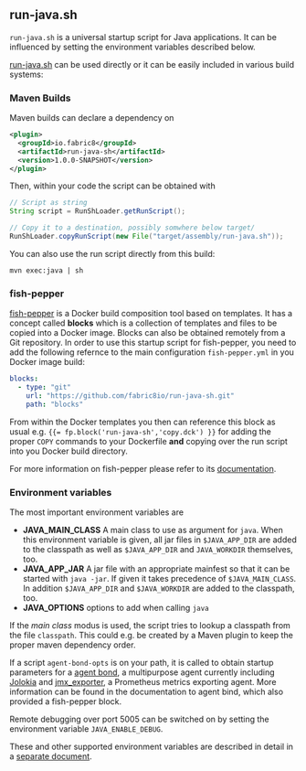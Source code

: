 ## run-java.sh

`run-java.sh` is a universal startup script for Java
applications. It can be influenced by setting the environment
variables described below.

[run-java.sh](blocks/run-java-sh/files/run-java.sh) can be used
directly or it can be easily included in various build systems:

### Maven Builds

Maven builds can declare a dependency on

```xml
<plugin>
  <groupId>io.fabric8</groupId>
  <artifactId>run-java-sh</artifactId>
  <version>1.0.0-SNAPSHOT</version>
</plugin>
```

Then, within your code the script can be obtained with

```java
// Script as string
String script = RunShLoader.getRunScript();

// Copy it to a destination, possibly somwhere below target/
RunShLoader.copyRunScript(new File("target/assembly/run-java.sh"));
```

You can also use the run script directly from this build:
```
mvn exec:java | sh 
```

### fish-pepper

[fish-pepper](https://github.com/rhuss/fish-pepper) is a Docker build
composition tool based on templates. It has a concept called
**blocks** which is a collection of templates and files to be copied
into a Docker image. Blocks can also be obtained remotely from a Git
repository. In order to use this startup script for fish-pepper, you
need to add the following refernce to the main configuration
`fish-pepper.yml` in you Docker image build:

```yml
blocks:
  - type: "git"
    url: "https://github.com/fabric8io/run-java-sh.git"
    path: "blocks"
```

From within the Docker templates you then can reference this block as
usual e.g. `{{= fp.block('run-java-sh','copy.dck') }}` for adding the
proper `COPY` commands to your Dockerfile **and** copying over the run
script into you Docker build directory.

For more information on fish-pepper please refer to its
[documentation](https://github.com/rhuss/fish-pepper/README.md).

### Environment variables

The most important environment variables are

* **JAVA_MAIN_CLASS** A main class to use as argument for `java`. When
  this environment variable is given, all jar files in `$JAVA_APP_DIR`
  are added to the classpath as well as `$JAVA_APP_DIR` and
  `JAVA_WORKDIR` themselves, too.
* **JAVA_APP_JAR** A jar file with an appropriate mainfest so that it
  can be started with `java -jar`. If given it takes precedence of
  `$JAVA_MAIN_CLASS`. In addition `$JAVA_APP_DIR` and `$JAVA_WORKDIR`
  are added to the classpath, too. 
* **JAVA_OPTIONS** options to add when calling `java`

If the *main class* modus is used, the script tries to lookup a
classpath from the file `classpath`. This could e.g. be created by a
Maven plugin to keep the proper maven dependency order.

If a script `agent-bond-opts` is on your path, it is called to obtain
startup parameters for a
[agent bond](https://github.com/fabric8io/agent-bond), a multipurpose
agent currently including [Jolokia](http://www.jolokia.org) and
[jmx_exporter](https://github.com/prometheus/jmx_exporter), a
Prometheus metrics exporting agent. More information can be found in
the documentation to agent bind, which also provided a fish-pepper
block.

Remote debugging over port 5005 can be switched on by setting the
environment variable `JAVA_ENABLE_DEBUG`. 

These and other supported environment variables are described in
detail in a [separate document](blocks/run-java-sh/readme.md). 

